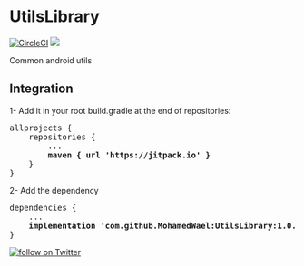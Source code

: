 # UtilsLibrary 

[![CircleCI](https://circleci.com/gh/MohamedWael/UtilsLibrary/tree/master.svg?style=svg)](https://circleci.com/gh/MohamedWael/UtilsLibrary/tree/master) 
[![](https://jitpack.io/v/MohamedWael/UtilsLibrary.svg)](https://jitpack.io/#MohamedWael/UtilsLibrary)

Common android utils

## Integration

1- Add it in your root build.gradle at the end of repositories:

<pre>
allprojects {
    repositories {
        ...
        <b>maven { url 'https://jitpack.io' }</b>
    }
}
</pre>

2- Add the dependency

<pre>
dependencies {
    ...
    <b>implementation 'com.github.MohamedWael:UtilsLibrary:1.0.1'</b>
}
</pre>

<a href="https://twitter.com/intent/follow?screen_name=imohamedwael">
        <img src="https://img.shields.io/twitter/follow/imohamedwael?style=social&logo=twitter"
            alt="follow on Twitter"></a>
